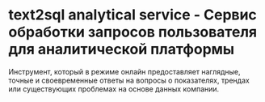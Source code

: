 # text2sql analytical service - Сервис обработки запросов пользователя для аналитической платформы
Инструмент, который в режиме онлайн предоставляет наглядные, точные и своевременные ответы на вопросы о показателях, трендах или существующих проблемах на основе данных компании.
